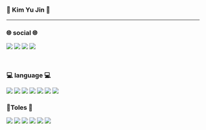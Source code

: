 ### 🐰 Kim Yu Jin 🐰
<hr/>

### 🌐 social 🌐
 <a href="https://www.github.com/"><img src="https://img.shields.io/badge/GitHub-181717?style=flat-square&logo=GitHub&logoColor=white"/></a>
 <a href="https://www.instagram.com/y_idylic_05/?hl=ko"><img src="https://img.shields.io/badge/Instagram-E4405F?style=flat-square&logo=Instagram&logoColor=white"/></a>
 <a href="https://velog.io/@youjin0411"><img src="https://img.shields.io/badge/Velog-3DDC84?style=flat-square&logo=velog&logoColor=white"/></a>
 <a href="https://youjin0411.github.io/wedPracticd/project01.html"><img src="https://img.shields.io/badge/Activities-4285F4?style=flat-square&logo=Goglee&logoColor=white"/></a>

 <br/>
 
 ### 💻 language 💻
<img src="https://img.shields.io/badge/java-007396?style=flat-square&logo=Java&logoColor=FFFFFF"/> <img src="https://img.shields.io/badge/c-A8B9CC?style=flat-square&logo=C&logoColor=FFFFFF"/>
<img src="https://img.shields.io/badge/javascript-F7DF1E?style=flat-square&logo=JavaScript&logoColor=FFFFFF"/>
<img src="https://img.shields.io/badge/HTML5-E34F26?style=flat-square&logo=HTML5&logoColor=FFFFFF"/>
<img src="https://img.shields.io/badge/CSS3-1572B6?style=flat-square&logo=CSS3&logoColor=FFFFFF"/>
<img src="https://img.shields.io/badge/Python-3776AB?style=flat-square&logo=Python&logoColor=FFFFFF"/>
<img src="https://img.shields.io/badge/Kotlin-7F52FF?style=flat-square&logo=Kotlin&logoColor=FFFFFF"/>

### 🤍Toles 🤍
<img src="https://img.shields.io/badge/Android Studio-3DDC84?style=flat-square&logo=Android Studio&logoColor=ffffff"/> <img src="https://img.shields.io/badge/Visual Studio Code-007ACC?style=flat-square&logo=Visual Studio Code&logoColor=ffffff"/> <img src="https://img.shields.io/badge/Eclipse-2C2255?style=flat-square&logo=Eclipse&logoColor=ffffff"/> <img src="https://img.shields.io/badge/Intellij-000000?style=flat-square&logo=IntelliJ IDEA&logoColor=ffffff"/>
<img src="https://img.shields.io/badge/Visual Studio-5C2D91?style=flat-square&logo=Visual Studio&logoColor=ffffff"/>
<img src="https://img.shields.io/badge/Sublime Text-FF9800?style=flat-square&logo=Sublime Text&logoColor=ffffff"/>


